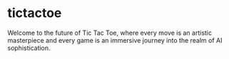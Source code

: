 # tictactoe
Welcome to the future of Tic Tac Toe, where every move is an artistic masterpiece and every game is an immersive journey into the realm of AI sophistication.
